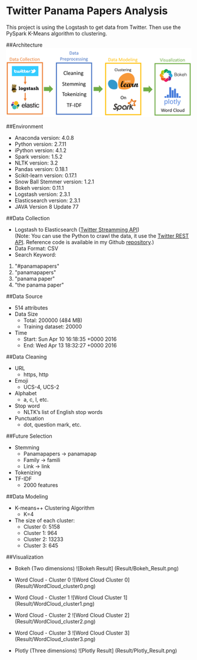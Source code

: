 # Twitter Panama Papers Analysis
This project is using the Logstash to get data from Twitter. Then use the PySpark K-Means algorithm to clustering.

##Architecture
![Architecture](Architecture.png)

##Environment
* Anaconda version: 4.0.8
* Python version: 2.7.11 
* iPython version: 4.1.2
* Spark version: 1.5.2
* NLTK version: 3.2
* Pandas version: 0.18.1
* Scikit-learn version: 0.17.1
* Snow Ball Stemmer version: 1.2.1
* Bokeh version: 0.11.1
* Logstash version: 2.3.1
* Elasticsearch version: 2.3.1
* JAVA Version 8 Update 77

##Data Collection
* Logstash to Elasticsearch ([Twitter Streamming API](https://dev.twitter.com/rest/public))<br>
(Note: You can use the Python to crawl the data, it use the [Twitter REST API](https://dev.twitter.com/rest/public). Reference code is available in my Github [repository](https://github.com/toyota790/Twitter2JSON).)
* Data Format: CSV
* Search Keyword:
<ol>
	<li>"#panamapapers"</li>
	<li>"panamapapers"</li>
	<li>"panama paper"</li>
	<li>"the panama paper"</li>
</ol>

##Data Source
* 514 attributes
* Data Size
	* Total: 200000 (484 MB)
	* Training dataset: 20000
* Time
	* Start: Sun Apr 10 16:18:35 +0000 2016
	* End: Wed Apr 13 18:32:27 +0000 2016

##Data Cleaning
* URL
	* https, http
* Emoji
	* UCS-4, UCS-2
* Alphabet
	* a, c, l, etc.
* Stop word
	*  NLTK’s list of English stop words
* Punctuation
	* dot, question mark, etc.

##Future Selection
* Stemming
	* Panamapapers -> panamapap
	* Family -> famili
	* Link -> link
* Tokenizing 
* TF-IDF
	* 2000 features

##Data Modeling
* K-means++ Clustering Algorithm
	* K=4
* The size of each cluster:
	* Cluster 0: 5158
	* Cluster 1: 964
	* Cluster 2: 13233
	* Cluster 3: 645

##Visualization
* Bokeh (Two dimensions)
![Bokeh Result] (Result/Bokeh_Result.png)

* Word Cloud - Cluster 0
![Word Cloud Cluster 0] (Result/WordCloud_cluster0.png)

* Word Cloud - Cluster 1
![Word Cloud Cluster 1] (Result/WordCloud_cluster1.png)

* Word Cloud - Cluster 2
![Word Cloud Cluster 2] (Result/WordCloud_cluster2.png)

* Word Cloud - Cluster 3
![Word Cloud Cluster 3] (Result/WordCloud_cluster3.png)

* Plotly (Three dimensions)
![Plotly Result] (Result/Plotly_Result.png)
